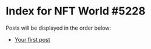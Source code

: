 # Index for NFT World #5228
Posts will be displayed in the order below:

- [Your first post](./001-first.md)

